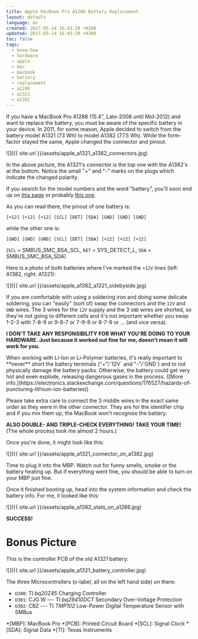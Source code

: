 ```yaml
---
title: Apple MacBook Pro A1286 Battery Replacement
layout: default
language: en
created: 2017-05-14 16:42:29 +0200
updated: 2017-05-14 16:42:29 +0200
toc: false
tags:
  - know-how
  - hardware
  - apple
  - mac
  - macbook
  - battery
  - replacement
  - a1286
  - a1321
  - a1382
---
```

If you have a MacBook Pro A1286 (15.4", Late-2008 until Mid-2012) and want to replace the battery,
you must be aware of the specific battery in your device. In 2011, for some reason, Apple decided
to switch from the battery model A1321 (73 Wh) to model A1382 (77.5 Wh). While the form-factor
stayed the same, Apple changed the connector and pinout.

![]({{ site.url }}/assets/apple_a1321_a1382_connectors.jpg)

In the above picture, the A1321's connector is the top one with the A1382's at the bottom. Notice
the small "+" and "-" marks on the plugs which indicate the changed polarity.

If you search for the model numbers and the word "battery", you'll soon end up on
[this page](https://www.ifixit.com/Answers/View/74372/Switch+battery+connector+on+the+battery+itself+%28A1321%29)
or probably [this one](https://www.ghostlyhaks.com/forum/macbook/715-fun-facts-for-non-efi-related-apple-repairs).

As you can read there, the pinout of one battery is:

    [+12] [+12] [+12] [SCL] [DET] [SDA] [GND] [GND] [GND]

while the other one is:

    [GND] [GND] [GND] [SCL] [DET] [SDA] [+12] [+12] [+12]

(`SCL` = SMBUS_SMC_BSA_SCL, `DET` = SYS_DETECT_L, `SDA` = SMBUS_SMC_BSA_SDA)

Here is a photo of both batteries where I've marked the `+12V` lines (left: A1382, right: A1321):

![]({{ site.url }}/assets/apple_a1382_a1321_sidebyside.jpg)

If you are comfortable with using a soldering iron and doing some delicate soldering, you can
"easily" (sort of) swap the connectors and the `12V` and `GND` wires. The 3 wires for the `12V`
supply and the 3 `GND` wires are shorted, so they're not going to different cells and it's not
important whether you swap 1-2-3 with 7-8-9 or 9-8-7 or 7-9-8 or 8-7-9 or … (and vice versa).

**I DON'T TAKE ANY RESPONSIBILITY FOR WHAT YOU'RE DOING TO YOUR HARDWARE. Just because it worked out
fine for me, doesn't mean it will work for you.**

<p><div class="notewarning" markdown="1">
When working with Li-Ion or Li-Polymer batteries, it's really important to **never** short the
battery terminals ("+"/`12V` and "-"/`GND`) and to not physically damage the battery packs.
Otherwise, the battery could get very hot and even explode, releasing dangerous gases in the
process.
([More info.](https://electronics.stackexchange.com/questions/176527/hazards-of-puncturing-lithium-ion-batteries))
</div></p>

<p><div class="noteimportant" markdown="1">
Please take extra care to connect the 3 middle wires in the exact same order as they were in the
other connector. They are for the identifier chip and if you mix them up, the MacBook won't
recognise the battery.

**ALSO DOUBLE- AND TRIPLE-CHECK EVERYTHING! TAKE YOUR TIME!** (The whole process took me almost 2
hours.)
</div></p>

Once you're done, it might look like this:

![]({{ site.url }}/assets/apple_a1321_connector_on_a1382.jpg)

Time to plug it into the MBP. Watch out for funny smells, smoke or the battery heating up. But if
everything went fine, you should be able to turn on your MBP just fine.

Once it finished booting up, head into the system information and check the battery info. For me,
it looked like this:

![]({{ site.url }}/assets/apple_a1382_stats_on_a1286.jpg)

**SUCCESS!**


Bonus Picture
=============

This is the controller PCB of the old A1321 battery:

![]({{ site.url }}/assets/apple_a1321_battery_controller.jpg)

The three Microcontrollers (`U`-label, all on the left hand side) on there:

* `U200`: TI *bq20Z45* Charging Controller
* `U301`: CJG W --- TI *bq29410DCT* Secondary Over-Voltage Protection
* `U302`: CBZ --- TI *TMP102* Low-Power Digital Temperature Sensor with SMBus


*[MBP]: MacBook Pro
*[PCB]: Printed Circuit Board
*[SCL]: Signal Clock
*[SDA]: Signal Data
*[TI]: Texas Instruments
